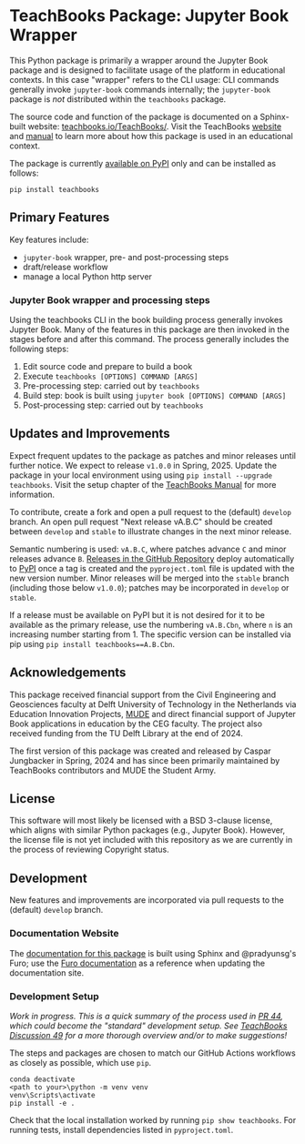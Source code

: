 # TeachBooks Package: Jupyter Book Wrapper

This Python package is primarily a wrapper around the Jupyter Book package and is designed to facilitate usage of the platform in educational contexts. In this case "wrapper" refers to the CLI usage: CLI commands generally invoke `jupyter-book` commands internally; the `jupyter-book` package is _not_ distributed within the `teachbooks` package.

The source code and function of the package is documented on a Sphinx-built website: [teachbooks.io/TeachBooks/](https://teachbooks.io/TeachBooks/). Visit the TeachBooks [website](https://teachbooks.io) and [manual](https://teachbooks.io/manual) to learn more about how this package is used in an educational context.

The package is currently [available on PyPI](https://pypi.org/project/teachbooks/) only and can be installed as follows:

```
pip install teachbooks
```

## Primary Features

Key features include:
- `jupyter-book` wrapper, pre- and post-processing steps
- draft/release workflow
- manage a local Python http server

### Jupyter Book wrapper and processing steps

Using the teachbooks CLI in the book building process generally invokes Jupyter Book. Many of the features in this package are then invoked in the stages before and after this command. The process generally includes the following steps:

1. Edit source code and prepare to build a book
2. Execute `teachbooks [OPTIONS] COMMAND [ARGS]`
3. Pre-processing step: carried out by `teachbooks`
4. Build step: book is built using `jupyter book [OPTIONS] COMMAND [ARGS]`
5. Post-processing step: carried out by `teachbooks`

## Updates and Improvements

Expect frequent updates to the package as patches and minor releases until further notice. We expect to release `v1.0.0` in Spring, 2025. Update the package in your local environment using using `pip install --upgrade teachbooks`. Visit the setup chapter of the [TeachBooks Manual](https://teachbooks.io/manual/installation-and-setup/overview.html) for more information.

To contribute, create a fork and open a pull request to the (default) `develop` branch. An open pull request "Next release vA.B.C" should be created between `develop` and `stable` to illustrate changes in the next minor release.

Semantic numbering is used: `vA.B.C`, where patches advance `C` and minor releases advance `B`. [Releases in the GitHub Repository](https://github.com/TeachBooks/TeachBooks/releases) deploy automatically to [PyPI](https://pypi.org/project/teachbooks/) once a tag is created and the `pyproject.toml` file is updated with the new version number. Minor releases will be merged into the `stable` branch (including those below `v1.0.0`); patches may be incorporated in `develop` or `stable`. 

If a release must be available on PyPI but it is not desired for it to be available as the primary release, use the numbering `vA.B.Cbn`, where `n` is an increasing number starting from 1. The specific version can be installed via pip using `pip install teachbooks==A.B.Cbn`.

## Acknowledgements

This package received financial support from the Civil Engineering and Geosciences faculty at Delft University of Technology in the Netherlands via Education Innovation Projects, [MUDE](https://mude.citg.tudelft.nl) and direct financial support of Jupyter Book applications in education by the CEG faculty. The project also received funding from the TU Delft Library at the end of 2024.

The first version of this package was created and released by Caspar Jungbacker in Spring, 2024 and has since been primarily maintained by TeachBooks contributors and MUDE the Student Army.

## License

This software will most likely be licensed with a BSD 3-clause license, which aligns with similar Python packages (e.g., Jupyter Book). However, the license file is not yet included with this repository as we are currently in the process of reviewing Copyright status.

## Development

New features and improvements are incorporated via pull requests to the (default) `develop` branch. 

### Documentation Website

The [documentation for this package](https://teachbooks.io/teachbooks) is built using Sphinx and @pradyunsg's Furo; use the [Furo documentation](https://pradyunsg.me/furo/#) as a reference when updating the documentation site.

### Development Setup

_Work in progress. This is a quick summary of the process used in [PR 44](https://github.com/TeachBooks/TeachBooks/pull/44), which could become the "standard" development setup. See [TeachBooks Discussion 49](https://github.com/TeachBooks/TeachBooks/discussions/49) for a more thorough overview and/or to make suggestions!_

The steps and packages are chosen to match our GitHub Actions workflows as closely as possible, which use `pip`. 

```
conda deactivate
<path to your>\python -m venv venv
venv\Scripts\activate
pip install -e .
```

Check that the local installation worked by running `pip show teachbooks`. For running tests, install dependencies listed in `pyproject.toml`.
